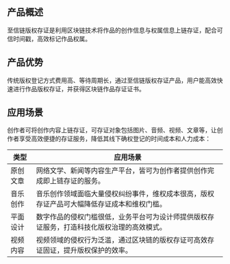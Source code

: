 ## 产品概述
至信链版权存证是利用区块链技术将作品的创作信息与权属信息上链存证，配合可信时间戳，高效标记作品权属。

## 产品优势
传统版权登记方式费用高、等待周期长，通过至信链版权存证产品，用户能高效快速进行作品版权存证，并获得区块链作品存证证书。

## 应用场景
创作者可将创作内容上链存证，可存证对象包括图片、音频、视频、文章等，让创作者享受高效便捷的存证服务，降低其线下确权登记的时间成本和人力成本：


| 类型 | 应用场景 |
|---------|---------|
| 原创文章 | 网络文学、新闻等内容生产平台，皆可为创作者提供创作完成即上链存证的服务。 | 
| 音乐创作 | 音乐创作领域面临大量侵权纠纷事件，维权成本很高，版权存证产品可大幅降低存证成本和维权门槛。 | 
| 平面设计 | 数字作品的侵权门槛很低，业务平台可为设计师提供版权存证服务，打造科技化版权治理的高效模式。 | 
| 视频内容 | 视频领域的侵权行为泛滥，通过区块链的版权存证可高效存证固证，提升版权保护的效率。 | 














